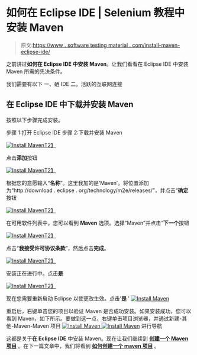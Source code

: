 # 如何在 Eclipse IDE | Selenium 教程中安装 Maven

> 原文:[https://www . software testing material . com/install-maven-eclipse-ide/](https://www.softwaretestingmaterial.com/install-maven-eclipse-ide/)

之前讲过**如何在 Eclipse IDE 中安装 Maven**。让我们看看在 Eclipse IDE 中安装 Maven 所需的先决条件。

我们需要有以下
一、硒 IDE
二。活跃的互联网连接

## 在 Eclipse IDE 中下载并安装 Maven

按照以下步骤完成安装。

步骤 1:打开 Eclipse IDE
步骤 2:下载并安装 Maven

[![Install Maven](../Images/424ac1a2a5f196092d98c99a901464f6.png)T2】](https://www.softwaretestingmaterial.com/wp-content/uploads/2017/07/Install-Maven-1.png)

点击**添加**按钮

[![Install Maven](../Images/be2a4eda1cab57a9eeee75db7fe08a35.png)T2】](https://www.softwaretestingmaterial.com/wp-content/uploads/2017/07/Install-Maven-2.png)

根据您的意愿输入“**名称**”。这里我加的是‘Maven’。将位置添加为“http://download . eclipse . org/technology/m2e/releases/”，并点击“**确定**按钮

[![Install Maven](../Images/690cccbd7bed97022e4cfce918c16e06.png)T2】](https://www.softwaretestingmaterial.com/wp-content/uploads/2017/07/Install-Maven-3.png)

在可用软件列表中，您可以看到 **Maven** 选项。选择“Maven”并点击“**下一个**按钮

[![Install Maven](../Images/7c337f5c557312848f7adfa7410b8b86.png)T2】](https://www.softwaretestingmaterial.com/wp-content/uploads/2017/07/Install-Maven-4.png)

点击“**我接受许可协议条款**”，然后点击**完成**。

[![Install Maven](../Images/1efd12c2322b6fe561b87ea31bce0819.png)T2】](https://www.softwaretestingmaterial.com/wp-content/uploads/2017/07/Install-Maven-5.png)

安装正在进行中。点击**是**

[![Install Maven](../Images/d3f62065c7d32ffd518e0c8fcf0f1e88.png)T2】](https://www.softwaretestingmaterial.com/wp-content/uploads/2017/07/Install-Maven-6.png)

现在您需要重新启动 Eclipse 以使更改生效。点击'**是** ' [![Install Maven](../Images/a9f61e406f203ae70631069e0e07e514.png)](https://www.softwaretestingmaterial.com/wp-content/uploads/2017/07/Install-Maven-7.png)

重启后，右键单击您的项目以验证 Maven 是否成功安装。如果安装成功，您可以看到 Maven，如下所示。要做到这一点，右键单击项目浏览器，并通过新建-其他-Maven-Maven 项目
[![Install Maven](../Images/7366e1b5c71c97b65b7958e2c13457e8.png) ](https://www.softwaretestingmaterial.com/wp-content/uploads/2017/07/Install-Maven-8.png) [![Install Maven](../Images/635f3edc821f979550b871025b4bfa1f.png)](https://www.softwaretestingmaterial.com/wp-content/uploads/2017/07/Install-Maven-9.png) 进行导航

这都是关于**在 Eclipse IDE** 中安装 Maven。现在让我们继续到 [**创建一个 Maven 项目**](https://www.softwaretestingmaterial.com/create-selenium-maven-project/) 。在下一篇文章中，我们将看到 [**如何创建一个 maven 项目**](https://www.softwaretestingmaterial.com/create-selenium-maven-project/) 。